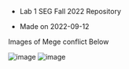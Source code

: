 
- Lab 1 SEG Fall 2022 Repository

- Made on 2022-09-12

Images of Mege conflict Below

![image](https://user-images.githubusercontent.com/90664251/189760825-e234b847-6571-4a54-9c52-46a19e866daa.png)
![image](https://user-images.githubusercontent.com/90664251/189760857-4183a67c-3937-4394-9aec-fcac770a1a48.png)
